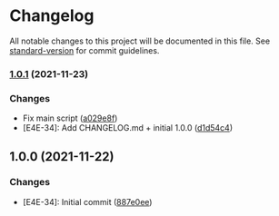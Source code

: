 # Changelog

All notable changes to this project will be documented in this file. See [standard-version](https://github.com/conventional-changelog/standard-version) for commit guidelines.

### [1.0.1](https://github.com/nrccua/client-logger-datadog/compare/1.0.0...1.0.1) (2021-11-23)


### Changes

* Fix main script ([a029e8f](https://github.com/nrccua/client-logger-datadog/commit/a029e8fdba4abfcf1cbcbd562cde035a63f0c515))
* [E4E-34]: Add CHANGELOG.md + initial 1.0.0 ([d1d54c4](https://github.com/nrccua/client-logger-datadog/commit/d1d54c45656db014108f3f11f237c82833141179))

## 1.0.0 (2021-11-22)


### Changes

* [E4E-34]: Initial commit ([887e0ee](https://github.com/nrccua/client-logger-datadog/commit/887e0ee3258791e280412ccc2c695a42d3c592be))
